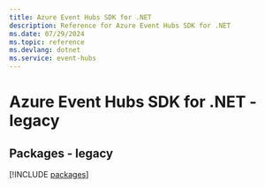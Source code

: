 ```yaml
---
title: Azure Event Hubs SDK for .NET
description: Reference for Azure Event Hubs SDK for .NET
ms.date: 07/29/2024
ms.topic: reference
ms.devlang: dotnet
ms.service: event-hubs
---
```

# Azure Event Hubs SDK for .NET - legacy
## Packages - legacy
[!INCLUDE [packages](event-hubs-index.md)]